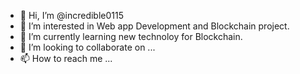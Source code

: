 - 👋 Hi, I’m @incredible0115
- 👀 I’m interested in Web app Development and Blockchain project.
- 🌱 I’m currently learning new technoloy for Blockchain.
- 💞️ I’m looking to collaborate on ...
- 📫 How to reach me ...

<!---
incredible0115/incredible0115 is a ✨ special ✨ repository because its `README.md` (this file) appears on your GitHub profile.
You can click the Preview link to take a look at your changes.
--->
